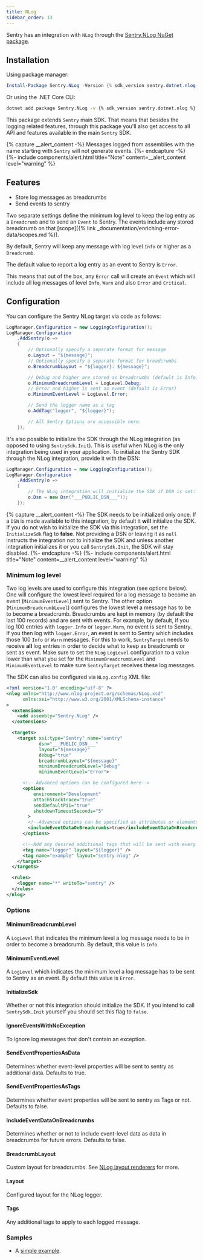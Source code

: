 ```yaml
---
title: NLog
sidebar_order: 13
---
```


Sentry has an integration with `NLog` through the [Sentry.NLog NuGet package](https://www.nuget.org/packages/Sentry.NLog).

## Installation

Using package manager:

```powershell
Install-Package Sentry.NLog -Version {% sdk_version sentry.dotnet.nlog %}
```

Or using the .NET Core CLI:

```sh
dotnet add package Sentry.NLog -v {% sdk_version sentry.dotnet.nlog %}
```

This package extends `Sentry` main SDK. That means that besides the logging related features, through this package you'll also get access to all API and features available in the main `Sentry` SDK.

{% capture __alert_content -%}
Messages logged from assemblies with the name starting with `Sentry` will not generate events.
{%- endcapture -%}
{%- include components/alert.html
    title="Note"
    content=__alert_content
    level="warning"
%}

## Features

* Store log messages as breadcrumbs
* Send events to sentry

Two separate settings define the minimum log level to keep the log entry as a `Breadcrumb` and to send an `Event` to Sentry. The events include any stored breadcrumb on that [scope]({% link _documentation/enriching-error-data/scopes.md %}).

By default, Sentry will keep any message with log level `Info` or higher as a `Breadcrumb`.

The default value to report a log entry as an event to Sentry is `Error`.

This means that out of the box, any `Error` call will create an `Event` which will include all log messages of level `Info`, `Warn` and also `Error` and `Critical`.


## Configuration

You can configure the Sentry NLog target via code as follows:

```csharp
LogManager.Configuration = new LoggingConfiguration();
LogManager.Configuration
    .AddSentry(o =>
    {
        // Optionally specify a separate format for message
        o.Layout = "${message}";
        // Optionally specify a separate format for breadcrumbs
        o.BreadcrumbLayout = "${logger}: ${message}";

        // Debug and higher are stored as breadcrumbs (default is Info)
        o.MinimumBreadcrumbLevel = LogLevel.Debug;
        // Error and higher is sent as event (default is Error)
        o.MinimumEventLevel = LogLevel.Error;

        // Send the logger name as a tag
        o.AddTag("logger", "${logger}");

        // All Sentry Options are accessible here.
    });  
```

It's also possible to initialize the SDK through the NLog integration (as opposed to using `SentrySdk.Init`). 
This is useful when NLog is the only integration being used in your application. To initialize the Sentry SDK through the NLog integration, provide it with the DSN:

```csharp
LogManager.Configuration = new LoggingConfiguration();
LogManager.Configuration
    .AddSentry(o =>
    {
        // The NLog integration will initialize the SDK if DSN is set:
        o.Dsn = new Dsn("___PUBLIC_DSN___"));
    });  
```

{% capture __alert_content -%}
The SDK needs to be initialized only once. If a `DSN` is made available to this integration, by default it **will** initialize the SDK. If you do not wish to initialize the SDK via this integration, set the `InitializeSdk` flag to **false**. Not providing a DSN or leaving it as `null` instructs the integration not to initialize the SDK and unless another integration initializes it or you call `SentrySdk.Init`, the SDK will stay disabled.
{%- endcapture -%}
{%- include components/alert.html
    title="Note"
    content=__alert_content
    level="warning"
%}

### Minimum log level

Two log levels are used to configure this integration (see options below). One will configure the lowest level required for a log message to become an event (`MinimumEventLevel`) sent to Sentry. The other option (`MinimumBreadcrumbLevel`) configures the lowest level a message has to be to become a breadcrumb. Breadcrumbs are kept in memory (by default the last 100 records) and are sent with events. For example, by default, if you log 100 entries with `logger.Info` or `logger.Warn`, no event is sent to Sentry. If you then log with `logger.Error`, an event is sent to Sentry which includes those 100 `Info` or `Warn` messages. For this to work, `SentryTarget` needs to receive **all** log entries in order to decide what to keep as breadcrumb or sent as event. Make sure to set the `NLog` `LogLevel` configuration to a value lower than what you set for the `MinimumBreadcrumbLevel` and `MinimumEventLevel` to make sure `SentryTarget` receives these log messages.


The SDK can also be configured via `NLog.config` XML file:

```xml
<?xml version="1.0" encoding="utf-8" ?>
<nlog xmlns="http://www.nlog-project.org/schemas/NLog.xsd"
      xmlns:xsi="http://www.w3.org/2001/XMLSchema-instance"
>
  <extensions>
    <add assembly="Sentry.NLog" />
  </extensions>

  <targets>
    <target xsi:type="Sentry" name="sentry"
            dsn="___PUBLIC_DSN___"
            layout="${message}"
            debug="true"
            breadcrumbLayout="${message}"
            minimumBreadcrumbLevel="Debug"
            minimumEventLevel="Error">

      <!-- Advanced options can be configured here-->
      <options
          environment="Development"
          attachStacktrace="true"
          sendDefaultPii="true"
          shutdownTimeoutSeconds="5"
        >
        <!--Advanced options can be specified as attributes or elements-->
        <includeEventDataOnBreadcrumbs>true</includeEventDataOnBreadcrumbs>
      </options>

      <!--Add any desired additional tags that will be sent with every message -->
      <tag name="logger" layout="${logger}" />
      <tag name="example" layout="sentry-nlog" />
    </target>
  </targets>

  <rules>
    <logger name="*" writeTo="sentry" />
  </rules>
</nlog>
```

### Options

#### MinimumBreadcrumbLevel

A `LogLevel` that indicates the minimum level a log message needs to be in order to become a breadcrumb. By default, this value is `Info`.

#### MinimumEventLevel

A `LogLevel` which indicates the minimum level a log message has to be sent to Sentry as an event. By default this value is `Error`.

#### InitializeSdk

Whether or not this integration should initialize the SDK. If you intend to call `SentrySdk.Init` yourself you should set this flag to `false`.

#### IgnoreEventsWithNoException

To ignore log messages that don't contain an exception.

#### SendEventPropertiesAsData

Determines whether event-level properties will be sent to sentry as additional data. Defaults to true.

#### SendEventPropertiesAsTags

Determines whether event properties will be sent to sentry as Tags or not. Defaults to false.

#### IncludeEventDataOnBreadcrumbs

Determines whether or not to include event-level data as data in breadcrumbs for future errors. Defaults to false.

#### BreadcrumbLayout

Custom layout for breadcrumbs. See [NLog layout renderers](https://nlog-project.org/config/?tab=layout-renderers) for more.

#### Layout

Configured layout for the NLog logger.

#### Tags

Any additional tags to apply to each logged message.

### Samples

* A [simple example](https://github.com/getsentry/sentry-dotnet/tree/main/samples/Sentry.Samples.NLog).
